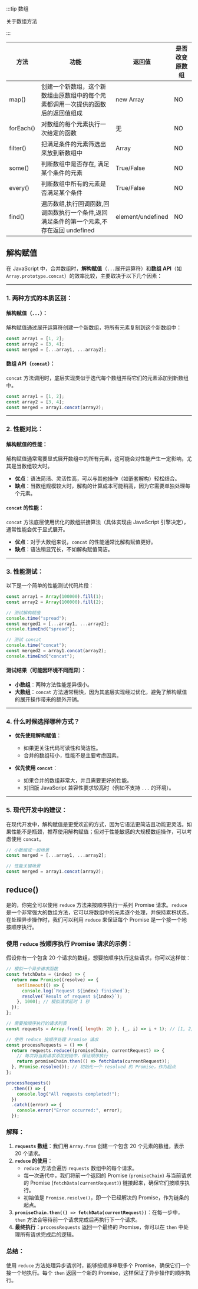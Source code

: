 :::tip 数组

关于数组方法

:::

| 方法      | 功能                                                                                     | 返回值            | 是否改变原数组 |
| --------- | ---------------------------------------------------------------------------------------- | ----------------- | -------------- |
| map()     | 创建一个新数组，这个新数组由原数组中的每个元素都调用一次提供的函数后的返回值组成         | new Array         | NO             |
| forEach() | 对数组的每个元素执行一次给定的函数                                                       | 无                | NO             |
| filter()  | 把满足条件的元素筛选出来放到新数组中                                                     | Array             | NO             |
| some()    | 判断数组中是否存在, 满足某个条件的元素                                                   | True/False        | NO             |
| every()   | 判断数组中所有的元素是否满足某个条件                                                     | True/False        | NO             |
| find()    | 遍历数组,执行回调函数,回调函数执行一个条件,返回满足条件的第一个元素,不存在返回 undefined | element/undefined | NO             |

## 解构赋值

在 JavaScript 中，合并数组时，**解构赋值**（`...`展开运算符）和**数组 API**（如 `Array.prototype.concat`）的效率比较，主要取决于以下几个因素：

---

### 1. **两种方式的本质区别**：

#### **解构赋值（`...`）**：

解构赋值通过展开运算符创建一个新数组，将所有元素复制到这个新数组中：

```javascript
const array1 = [1, 2];
const array2 = [3, 4];
const merged = [...array1, ...array2];
```

#### **数组 API（`concat`）**：

`concat` 方法调用时，底层实现类似于迭代每个数组并将它们的元素添加到新数组中。

```javascript
const array1 = [1, 2];
const array2 = [3, 4];
const merged = array1.concat(array2);
```

---

### 2. **性能对比**：

#### **解构赋值的性能**：

解构赋值通常需要显式展开数组中的所有元素，这可能会对性能产生一定影响，尤其是当数组较大时。

- **优点**：语法简洁、灵活性高，可以与其他操作（如嵌套解构）轻松结合。
- **缺点**：当数组规模较大时，解构的计算成本可能稍高，因为它需要单独处理每个元素。

#### **`concat` 的性能**：

`concat` 方法底层使用优化的数组拼接算法（具体实现由 JavaScript 引擎决定），通常性能会优于显式展开。

- **优点**：对于大数组来说，`concat` 的性能通常比解构赋值更好。
- **缺点**：语法稍显冗长，不如解构赋值简洁。

---

### 3. **性能测试**：

以下是一个简单的性能测试代码片段：

```javascript
const array1 = Array(100000).fill(1);
const array2 = Array(100000).fill(2);

// 测试解构赋值
console.time("spread");
const merged1 = [...array1, ...array2];
console.timeEnd("spread");

// 测试 concat
console.time("concat");
const merged2 = array1.concat(array2);
console.timeEnd("concat");
```

#### **测试结果**（可能因环境不同而异）：

- **小数组**：两种方法性能差异很小。
- **大数组**：`concat` 方法通常稍快，因为其底层实现经过优化，避免了解构赋值的展开操作带来的额外开销。

---

### 4. **什么时候选择哪种方式？**

- **优先使用解构赋值**：

  - 如果更关注代码可读性和简洁性。
  - 合并的数组较小，性能不是主要考虑因素。

- **优先使用 `concat`**：
  - 如果合并的数组非常大，并且需要更好的性能。
  - 对旧版 JavaScript 兼容性要求较高时（例如不支持 `...` 的环境）。

---

### 5. **现代开发中的建议**：

在现代开发中，解构赋值是更受欢迎的方式，因为它语法更简洁且功能更灵活。如果性能不是瓶颈，推荐使用解构赋值；但对于性能敏感的大规模数组操作，可以考虑使用 `concat`。

```javascript
// 小数组或一般场景
const merged = [...array1, ...array2];

// 性能关键场景
const merged = array1.concat(array2);
```

## reduce()

是的，你完全可以使用 `reduce` 方法来按顺序执行一系列 Promise 请求。`reduce` 是一个非常强大的数组方法，它可以将数组中的元素逐个处理，并保持累积状态。在处理异步操作时，我们可以利用 `reduce` 来保证每个 Promise 是一个接一个地按顺序执行。

### 使用 `reduce` 按顺序执行 Promise 请求的示例：

假设你有一个包含 20 个请求的数组，想要按顺序执行这些请求，你可以这样做：

```javascript
// 模拟一个异步请求函数
const fetchData = (index) => {
  return new Promise((resolve) => {
    setTimeout(() => {
      console.log(`Request ${index} finished`);
      resolve(`Result of request ${index}`);
    }, 1000); // 模拟请求延时 1 秒
  });
};

// 需要按顺序执行的请求列表
const requests = Array.from({ length: 20 }, (_, i) => i + 1); // [1, 2, 3, ..., 20]

// 使用 reduce 按顺序处理 Promise 请求
const processRequests = () => {
  return requests.reduce((promiseChain, currentRequest) => {
    // 每次将当前请求添加到链中，保证顺序执行
    return promiseChain.then(() => fetchData(currentRequest));
  }, Promise.resolve()); // 初始化一个 resolved 的 Promise，作为起点
};

processRequests()
  .then(() => {
    console.log("All requests completed!");
  })
  .catch((error) => {
    console.error("Error occurred:", error);
  });
```

### 解释：

1. **`requests` 数组**：我们用 `Array.from` 创建一个包含 20 个元素的数组，表示 20 个请求。
2. **`reduce` 的使用**：
   - `reduce` 方法会遍历 `requests` 数组中的每个请求。
   - 每一次迭代中，我们将前一个返回的 Promise (`promiseChain`) 与当前请求的 Promise (`fetchData(currentRequest)`) 链接起来，确保它们按顺序执行。
   - 初始值是 `Promise.resolve()`，即一个已经解决的 Promise，作为链条的起点。
3. **`promiseChain.then(() => fetchData(currentRequest))`**：在每一步中，`then` 方法会等待前一个请求完成后再执行下一个请求。
4. **最终执行**：`processRequests` 返回一个最终的 Promise，你可以在 `then` 中处理所有请求完成后的逻辑。

### 总结：

使用 `reduce` 方法处理异步请求时，能够按顺序串联多个 Promise，确保它们一个接一个地执行。每个 `then` 返回一个新的 Promise，这样保证了异步操作的顺序执行。
